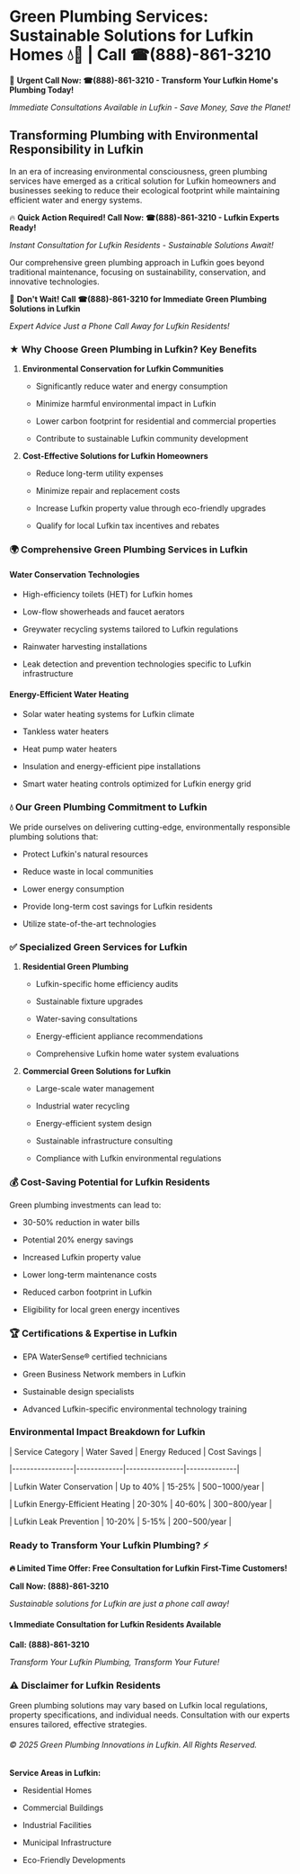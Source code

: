 # Green Plumbing Services: Sustainable Solutions for Lufkin Homes 💧🌿 | Call ☎(888)-861-3210

🚨 **Urgent Call Now: ☎(888)-861-3210 - Transform Your Lufkin Home's Plumbing Today!**
*Immediate Consultations Available in Lufkin - Save Money, Save the Planet!*

## Transforming Plumbing with Environmental Responsibility in Lufkin

In an era of increasing environmental consciousness, green plumbing services have emerged as a critical solution for Lufkin homeowners and businesses seeking to reduce their ecological footprint while maintaining efficient water and energy systems. 

🔥 **Quick Action Required! Call Now: ☎(888)-861-3210 - Lufkin Experts Ready!**
*Instant Consultation for Lufkin Residents - Sustainable Solutions Await!*

Our comprehensive green plumbing approach in Lufkin goes beyond traditional maintenance, focusing on sustainability, conservation, and innovative technologies.

🚨 **Don't Wait! Call ☎(888)-861-3210 for Immediate Green Plumbing Solutions in Lufkin**
*Expert Advice Just a Phone Call Away for Lufkin Residents!*

### ★ Why Choose Green Plumbing in Lufkin? Key Benefits

1. **Environmental Conservation for Lufkin Communities** 
   - Significantly reduce water and energy consumption
   - Minimize harmful environmental impact in Lufkin
   - Lower carbon footprint for residential and commercial properties
   - Contribute to sustainable Lufkin community development

2. **Cost-Effective Solutions for Lufkin Homeowners** 
   - Reduce long-term utility expenses
   - Minimize repair and replacement costs
   - Increase Lufkin property value through eco-friendly upgrades
   - Qualify for local Lufkin tax incentives and rebates

### 🌍 Comprehensive Green Plumbing Services in Lufkin

#### Water Conservation Technologies
- High-efficiency toilets (HET) for Lufkin homes
- Low-flow showerheads and faucet aerators
- Greywater recycling systems tailored to Lufkin regulations
- Rainwater harvesting installations
- Leak detection and prevention technologies specific to Lufkin infrastructure

#### Energy-Efficient Water Heating
- Solar water heating systems for Lufkin climate
- Tankless water heaters
- Heat pump water heaters
- Insulation and energy-efficient pipe installations
- Smart water heating controls optimized for Lufkin energy grid

### 💧 Our Green Plumbing Commitment to Lufkin

We pride ourselves on delivering cutting-edge, environmentally responsible plumbing solutions that:
- Protect Lufkin's natural resources
- Reduce waste in local communities
- Lower energy consumption
- Provide long-term cost savings for Lufkin residents
- Utilize state-of-the-art technologies

### ✅ Specialized Green Services for Lufkin

1. **Residential Green Plumbing**
   - Lufkin-specific home efficiency audits
   - Sustainable fixture upgrades
   - Water-saving consultations
   - Energy-efficient appliance recommendations
   - Comprehensive Lufkin home water system evaluations

2. **Commercial Green Solutions for Lufkin**
   - Large-scale water management
   - Industrial water recycling
   - Energy-efficient system design
   - Sustainable infrastructure consulting
   - Compliance with Lufkin environmental regulations

### 💰 Cost-Saving Potential for Lufkin Residents

Green plumbing investments can lead to:
- 30-50% reduction in water bills
- Potential 20% energy savings
- Increased Lufkin property value
- Lower long-term maintenance costs
- Reduced carbon footprint in Lufkin
- Eligibility for local green energy incentives

### 🏆 Certifications & Expertise in Lufkin

- EPA WaterSense® certified technicians
- Green Business Network members in Lufkin
- Sustainable design specialists
- Advanced Lufkin-specific environmental technology training

### Environmental Impact Breakdown for Lufkin

| Service Category | Water Saved | Energy Reduced | Cost Savings |
|-----------------|-------------|----------------|--------------|
| Lufkin Water Conservation | Up to 40% | 15-25% | $500-$1000/year |
| Lufkin Energy-Efficient Heating | 20-30% | 40-60% | $300-$800/year |
| Lufkin Leak Prevention | 10-20% | 5-15% | $200-$500/year |

### Ready to Transform Your Lufkin Plumbing? ⚡

**🔥 Limited Time Offer: Free Consultation for Lufkin First-Time Customers!**

**Call Now: (888)-861-3210**
*Sustainable solutions for Lufkin are just a phone call away!*

#### 📞 Immediate Consultation for Lufkin Residents Available

**Call: (888)-861-3210**
*Transform Your Lufkin Plumbing, Transform Your Future!*

### ⚠️ Disclaimer for Lufkin Residents

Green plumbing solutions may vary based on Lufkin local regulations, property specifications, and individual needs. Consultation with our experts ensures tailored, effective strategies.

###### © 2025 Green Plumbing Innovations in Lufkin. All Rights Reserved.

**Service Areas in Lufkin:** 
- Residential Homes
- Commercial Buildings
- Industrial Facilities
- Municipal Infrastructure
- Eco-Friendly Developments